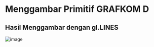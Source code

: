 # Menggambar Primitif GRAFKOM D

## Hasil Menggambar dengan gl.LINES
![image](https://user-images.githubusercontent.com/40772378/133234780-f9b0a992-fed2-4589-ade1-857e79134193.png)
